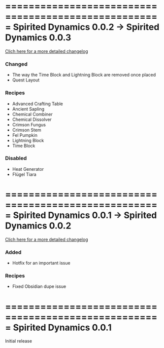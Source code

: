 =====================================================
Spirited Dynamics 0.0.2 -> Spirited Dynamics 0.0.3
=====================================================
[Clich here for a more detailed changelog](https://github.com/Wxrlds/SpiritedDynamics/commit/dae3a3ed26af4dab8093c00a8835a4dd91dac8eb)

### Changed
- The way the Time Block and Lightning Block are removed once placed
- Quest Layout

### Recipes
- Advanced Crafting Table
- Ancient Sapling
- Chemical Combiner
- Chemical Dissolver
- Crimson Fungus
- Crimson Stem
- Fel Pumpkin
- Lightning Block
- Time Block

### Disabled
- Heat Generator
- Flügel Tiara

=====================================================
Spirited Dynamics 0.0.1 -> Spirited Dynamics 0.0.2
=====================================================
[Clich here for a more detailed changelog](https://github.com/Wxrlds/SpiritedDynamics/commit/63e3d9759883334f7ae0f40b96260cd6ed225887)

### Added
- Hotfix for an important issue

### Recipes
- Fixed Obsidian dupe issue

=====================================================
Spirited Dynamics 0.0.1
=====================================================
Initial release